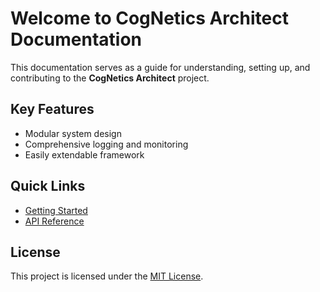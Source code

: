 # Welcome to CogNetics Architect Documentation

This documentation serves as a guide for understanding, setting up, and contributing to the **CogNetics Architect** project.

## Key Features
- Modular system design
- Comprehensive logging and monitoring
- Easily extendable framework

## Quick Links
- [Getting Started](getting-started/introduction.md)
- [API Reference](api/endpoints.md)

## License
This project is licensed under the [MIT License](../LICENSE).
